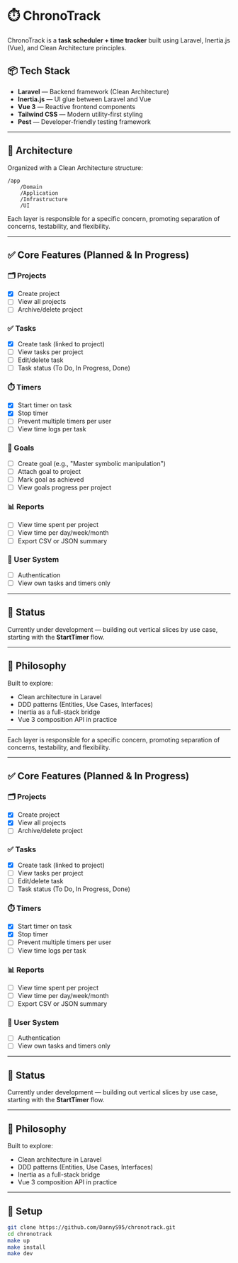 # ⏱️ ChronoTrack

ChronoTrack is a **task scheduler + time tracker** built using Laravel, Inertia.js (Vue), and Clean Architecture principles.

## 📦 Tech Stack

- **Laravel** — Backend framework (Clean Architecture)
- **Inertia.js** — UI glue between Laravel and Vue
- **Vue 3** — Reactive frontend components
- **Tailwind CSS** — Modern utility-first styling
- **Pest** — Developer-friendly testing framework

---

## 🧩 Architecture

Organized with a Clean Architecture structure:
```
/app
    /Domain
    /Application
    /Infrastructure
    /UI
```


Each layer is responsible for a specific concern, promoting separation of concerns, testability, and flexibility.

---

## ✅ Core Features (Planned & In Progress)

### 🗂️ Projects
- [x] Create project  
- [ ] View all projects  
- [ ] Archive/delete project  

### ✅ Tasks
- [x] Create task (linked to project)  
- [ ] View tasks per project  
- [ ] Edit/delete task  
- [ ] Task status (To Do, In Progress, Done)  

### ⏱️ Timers
- [x] Start timer on task  
- [x] Stop timer  
- [ ] Prevent multiple timers per user  
- [ ] View time logs per task  

### 🎯 Goals
- [ ] Create goal (e.g., "Master symbolic manipulation")  
- [ ] Attach goal to project  
- [ ] Mark goal as achieved  
- [ ] View goals progress per project  

### 📊 Reports
- [ ] View time spent per project  
- [ ] View time per day/week/month  
- [ ] Export CSV or JSON summary  

### 👤 User System
- [ ] Authentication  
- [ ] View own tasks and timers only  

---

## 🚧 Status

Currently under development — building out vertical slices by use case, starting with the **StartTimer** flow.

---

## 🧠 Philosophy

Built to explore:
- Clean architecture in Laravel
- DDD patterns (Entities, Use Cases, Interfaces)
- Inertia as a full-stack bridge
- Vue 3 composition API in practice

---


Each layer is responsible for a specific concern, promoting separation of concerns, testability, and flexibility.

---

## ✅ Core Features (Planned & In Progress)

### 🗂️ Projects
- [x] Create project
- [x] View all projects
- [ ] Archive/delete project

### ✅ Tasks
- [x] Create task (linked to project)
- [ ] View tasks per project
- [ ] Edit/delete task
- [ ] Task status (To Do, In Progress, Done)

### ⏱️ Timers
- [x] Start timer on task
- [x] Stop timer
- [ ] Prevent multiple timers per user
- [ ] View time logs per task

### 📊 Reports
- [ ] View time spent per project
- [ ] View time per day/week/month
- [ ] Export CSV or JSON summary

### 👤 User System
- [ ] Authentication
- [ ] View own tasks and timers only

---

## 🚧 Status

Currently under development — building out vertical slices by use case, starting with the **StartTimer** flow.

---

## 🧠 Philosophy

Built to explore:
- Clean architecture in Laravel
- DDD patterns (Entities, Use Cases, Interfaces)
- Inertia as a full-stack bridge
- Vue 3 composition API in practice

---

## 🔧 Setup

```bash
git clone https://github.com/DannyS95/chronotrack.git
cd chronotrack
make up
make install
make dev
